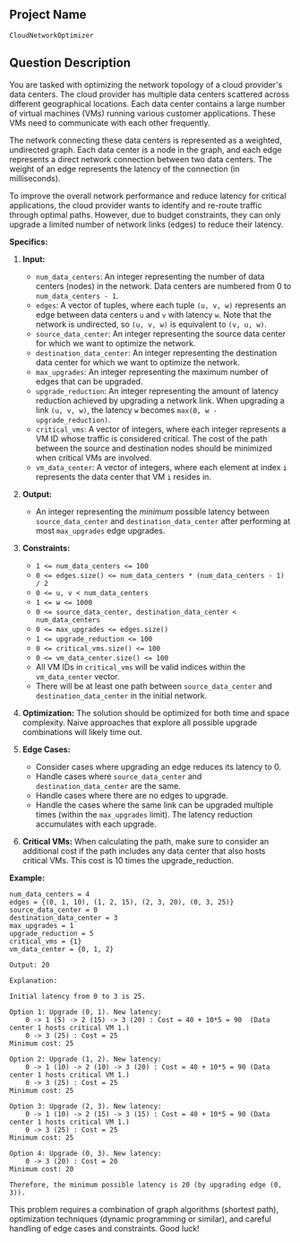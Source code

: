 ## Project Name

`CloudNetworkOptimizer`

## Question Description

You are tasked with optimizing the network topology of a cloud provider's data centers. The cloud provider has multiple data centers scattered across different geographical locations. Each data center contains a large number of virtual machines (VMs) running various customer applications. These VMs need to communicate with each other frequently.

The network connecting these data centers is represented as a weighted, undirected graph. Each data center is a node in the graph, and each edge represents a direct network connection between two data centers. The weight of an edge represents the latency of the connection (in milliseconds).

To improve the overall network performance and reduce latency for critical applications, the cloud provider wants to identify and re-route traffic through optimal paths.  However, due to budget constraints, they can only upgrade a limited number of network links (edges) to reduce their latency.

**Specifics:**

1.  **Input:**
    *   `num_data_centers`: An integer representing the number of data centers (nodes) in the network. Data centers are numbered from 0 to `num_data_centers - 1`.
    *   `edges`: A vector of tuples, where each tuple `(u, v, w)` represents an edge between data centers `u` and `v` with latency `w`. Note that the network is undirected, so `(u, v, w)` is equivalent to `(v, u, w)`.
    *   `source_data_center`: An integer representing the source data center for which we want to optimize the network.
    *   `destination_data_center`: An integer representing the destination data center for which we want to optimize the network.
    *   `max_upgrades`: An integer representing the maximum number of edges that can be upgraded.
    *   `upgrade_reduction`: An integer representing the amount of latency reduction achieved by upgrading a network link. When upgrading a link `(u, v, w)`, the latency `w` becomes `max(0, w - upgrade_reduction)`.
    *   `critical_vms`: A vector of integers, where each integer represents a VM ID whose traffic is considered critical. The cost of the path between the source and destination nodes should be minimized when critical VMs are involved.
    *   `vm_data_center`: A vector of integers, where each element at index `i` represents the data center that VM `i` resides in.

2.  **Output:**
    *   An integer representing the *minimum* possible latency between `source_data_center` and `destination_data_center` after performing at most `max_upgrades` edge upgrades.

3.  **Constraints:**
    *   `1 <= num_data_centers <= 100`
    *   `0 <= edges.size() <= num_data_centers * (num_data_centers - 1) / 2`
    *   `0 <= u, v < num_data_centers`
    *   `1 <= w <= 1000`
    *   `0 <= source_data_center, destination_data_center < num_data_centers`
    *   `0 <= max_upgrades <= edges.size()`
    *   `1 <= upgrade_reduction <= 100`
    *   `0 <= critical_vms.size() <= 100`
    *   `0 <= vm_data_center.size() <= 100`
    *   All VM IDs in `critical_vms` will be valid indices within the `vm_data_center` vector.
    *   There will be at least one path between `source_data_center` and `destination_data_center` in the initial network.

4.  **Optimization:** The solution should be optimized for both time and space complexity. Naive approaches that explore all possible upgrade combinations will likely time out.

5.  **Edge Cases:**
    *   Consider cases where upgrading an edge reduces its latency to 0.
    *   Handle cases where `source_data_center` and `destination_data_center` are the same.
    *   Handle cases where there are no edges to upgrade.
    *   Handle the cases where the same link can be upgraded multiple times (within the `max_upgrades` limit). The latency reduction accumulates with each upgrade.

6. **Critical VMs:** When calculating the path, make sure to consider an additional cost if the path includes any data center that also hosts critical VMs. This cost is 10 times the upgrade_reduction.

**Example:**

```
num_data_centers = 4
edges = {(0, 1, 10), (1, 2, 15), (2, 3, 20), (0, 3, 25)}
source_data_center = 0
destination_data_center = 3
max_upgrades = 1
upgrade_reduction = 5
critical_vms = {1}
vm_data_center = {0, 1, 2}

Output: 20

Explanation:

Initial latency from 0 to 3 is 25.

Option 1: Upgrade (0, 1). New latency:
    0 -> 1 (5) -> 2 (15) -> 3 (20) : Cost = 40 + 10*5 = 90  (Data center 1 hosts critical VM 1.)
    0 -> 3 (25) : Cost = 25
Minimum cost: 25

Option 2: Upgrade (1, 2). New latency:
    0 -> 1 (10) -> 2 (10) -> 3 (20) : Cost = 40 + 10*5 = 90 (Data center 1 hosts critical VM 1.)
    0 -> 3 (25) : Cost = 25
Minimum cost: 25

Option 3: Upgrade (2, 3). New latency:
    0 -> 1 (10) -> 2 (15) -> 3 (15) : Cost = 40 + 10*5 = 90 (Data center 1 hosts critical VM 1.)
    0 -> 3 (25) : Cost = 25
Minimum cost: 25

Option 4: Upgrade (0, 3). New latency:
    0 -> 3 (20) : Cost = 20
Minimum cost: 20

Therefore, the minimum possible latency is 20 (by upgrading edge (0, 3)).
```

This problem requires a combination of graph algorithms (shortest path), optimization techniques (dynamic programming or similar), and careful handling of edge cases and constraints. Good luck!
